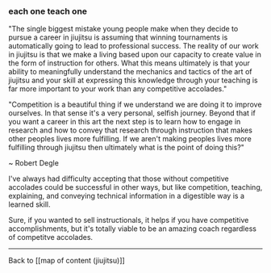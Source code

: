 ### each one teach one

"The single biggest mistake young people make when they decide to pursue a career in jiujitsu is assuming that winning tournaments is automatically going to lead to professional success. The reality of our work in jiujitsu is that we make a living based upon our capacity to create value in the form of instruction for others. What this means ultimately is that your ability to meaningfully understand the mechanics and tactics of the art of jiujitsu and your skill at expressing this knowledge through your teaching is far more important to your work than any competitive accolades."

"Competition is a beautiful thing if we understand we are doing it to improve ourselves. In that sense it's a very personal, selfish journey. Beyond that if you want a career in this art the next step is to learn how to engage in research and how to convey that research through instruction that makes other peoples lives more fulfilling. If we aren't making peoples lives more fulfilling through jiujitsu then ultimately what is the point of doing this?"

~ Robert Degle

I've always had difficulty accepting that those without competitive accolades could be successful in other ways, but like competition, teaching, explaining, and conveying technical information in a digestible way is a learned skill.

Sure, if you wanted to sell instructionals, it helps if you have competitive accomplishments, but it's totally viable to be an amazing coach regardless of competitve accolades. 

---

Back to [[map of content (jiujitsu)]]